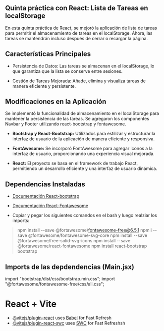 ## Quinta práctica con React: Lista de Tareas en localStorage

En esta quinta práctica de React, se mejoró la aplicación de lista de tareas para permitir el almacenamiento de tareas en el localStorage. Ahora, las tareas se mantendrán incluso después de cerrar o recargar la página.

## Características Principales

- Persistencia de Datos: Las tareas se almacenan en el localStorage, lo que garantiza que la lista se conserve entre sesiones.

- Gestión de Tareas Mejorada: Añade, elimina y visualiza tareas de manera eficiente y persistente.

## Modificaciones en la Aplicación

Se implementó la funcionalidad de almacenamiento en el localStorage para mantener la persistencia de las tareas.
Se agregaron los componentes Navbar y Footer utilizando react-bootstrap y fontawesome.

- **Bootstrap y React-Bootstrap:** Utilizados para estilizar y estructurar la interfaz de usuario de la aplicación de manera eficiente y responsiva.

- **FontAwesome:** Se incorporó FontAwesome para agregar iconos a la interfaz de usuario, proporcionando una experiencia visual mejorada.

- **React:** El proyecto se basa en el framework de trabajo React, permitiendo un desarrollo eficiente y una interfaz de usuario dinámica.



## Dependencias Instaladas
- [Documentación React-bootstrap](https://react-bootstrap.github.io/docs/getting-started/introduction)
- [Documentación React-Fontawesome](https://fontawesome.com/v5/docs/web/use-with/react)


- Copiar y pegar los siguientes comandos en el bash y luego realziar los imports:
>npm install --save @fortawesome/fontawesome-free@6.5.1
>npm i --save @fortawesome/fontawesome-svg-core
>npm install --save @fortawesome/free-solid-svg-icons
>npm install --save @fortawesome/react-fontawesome
>npm install react-bootstrap bootstrap

## Imports de las depdendencias (Main.jsx)

import "bootstrap/dist/css/bootstrap.min.css";
import "@fortawesome/fontawesome-free/css/all.css";

# React + Vite

- [@vitejs/plugin-react](https://github.com/vitejs/vite-plugin-react/blob/main/packages/plugin-react/README.md) uses [Babel](https://babeljs.io/) for Fast Refresh
- [@vitejs/plugin-react-swc](https://github.com/vitejs/vite-plugin-react-swc) uses [SWC](https://swc.rs/) for Fast Refreshsh
